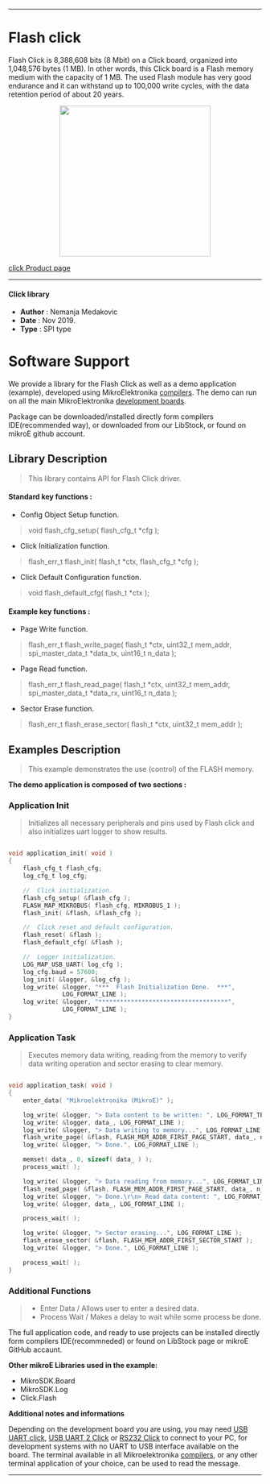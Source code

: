 

---
# Flash click

Flash Click is 8,388,608 bits (8 Mbit) on a Click board, organized into 1,048,576 bytes (1 MB).
In other words, this Click board is a Flash memory medium with the capacity of 1 MB.
The used Flash module has very good endurance and it can withstand up to 100,000 write cycles, with the data retention period of about 20 years.

<p align="center">
  <img src="https://download.mikroe.com/images/click_for_ide/flash_click.png" height=300px>
</p>

[click Product page](<https://www.mikroe.com/flash-click>)

---


#### Click library

- **Author**        : Nemanja Medakovic
- **Date**          : Nov 2019.
- **Type**          : SPI type


# Software Support

We provide a library for the Flash Click 
as well as a demo application (example), developed using MikroElektronika 
[compilers](https://shop.mikroe.com/compilers).
The demo can run on all the main MikroElektronika [development boards](https://shop.mikroe.com/development-boards).

Package can be downloaded/installed directly form compilers IDE(recommended way), or downloaded from our LibStock, or found on mikroE github account.

## Library Description

> This library contains API for Flash Click driver.

#### Standard key functions :

- Config Object Setup function.
> void flash_cfg_setup( flash_cfg_t *cfg );
 
- Click Initialization function.
> flash_err_t flash_init( flash_t *ctx, flash_cfg_t *cfg );

- Click Default Configuration function.
> void flash_default_cfg( flash_t *ctx );

#### Example key functions :

- Page Write function.
> flash_err_t flash_write_page( flash_t *ctx, uint32_t mem_addr, spi_master_data_t *data_tx, uint16_t n_data );
 
- Page Read function.
> flash_err_t flash_read_page( flash_t *ctx, uint32_t mem_addr, spi_master_data_t *data_rx, uint16_t n_data );

- Sector Erase function.
> flash_err_t flash_erase_sector( flash_t *ctx, uint32_t mem_addr );

## Examples Description

>
> This example demonstrates the use (control) of the FLASH memory.
>

**The demo application is composed of two sections :**

### Application Init

>
> Initializes all necessary peripherals and pins used by Flash click and also
> initializes uart logger to show results.
>

```c

void application_init( void )
{
    flash_cfg_t flash_cfg;
    log_cfg_t log_cfg;

    //  Click initialization.
    flash_cfg_setup( &flash_cfg );
    FLASH_MAP_MIKROBUS( flash_cfg, MIKROBUS_1 );
    flash_init( &flash, &flash_cfg );

    //  Click reset and default configuration.
    flash_reset( &flash );
    flash_default_cfg( &flash );

    //  Logger initialization.
    LOG_MAP_USB_UART( log_cfg );
    log_cfg.baud = 57600;
    log_init( &logger, &log_cfg );
    log_write( &logger, "***  Flash Initialization Done.  ***",
               LOG_FORMAT_LINE );
    log_write( &logger, "************************************",
               LOG_FORMAT_LINE );
}

```

### Application Task

>
> Executes memory data writing, reading from the memory to verify data writing
> operation and sector erasing to clear memory.
>

```c

void application_task( void )
{
    enter_data( "Mikroelektronika (MikroE)" );

    log_write( &logger, "> Data content to be written: ", LOG_FORMAT_TEXT );
    log_write( &logger, data_, LOG_FORMAT_LINE );
    log_write( &logger, "> Data writing to memory...", LOG_FORMAT_LINE );
    flash_write_page( &flash, FLASH_MEM_ADDR_FIRST_PAGE_START, data_, n_data );
    log_write( &logger, "> Done.", LOG_FORMAT_LINE );

    memset( data_, 0, sizeof( data_ ) );
    process_wait( );

    log_write( &logger, "> Data reading from memory...", LOG_FORMAT_LINE );
    flash_read_page( &flash, FLASH_MEM_ADDR_FIRST_PAGE_START, data_, n_data );
    log_write( &logger, "> Done.\r\n> Read data content: ", LOG_FORMAT_TEXT );
    log_write( &logger, data_, LOG_FORMAT_LINE );

    process_wait( );

    log_write( &logger, "> Sector erasing...", LOG_FORMAT_LINE );
    flash_erase_sector( &flash, FLASH_MEM_ADDR_FIRST_SECTOR_START );
    log_write( &logger, "> Done.", LOG_FORMAT_LINE );

    process_wait( );
}

```

### Additional Functions

>
> - Enter Data / Allows user to enter a desired data.
> - Process Wait / Makes a delay to wait while some process be done.
>

The full application code, and ready to use projects can be  installed directly form compilers IDE(recommneded) or found on LibStock page or mikroE GitHub accaunt.

**Other mikroE Libraries used in the example:**

- MikroSDK.Board
- MikroSDK.Log
- Click.Flash

**Additional notes and informations**

Depending on the development board you are using, you may need 
[USB UART click](https://shop.mikroe.com/usb-uart-click), 
[USB UART 2 Click](https://shop.mikroe.com/usb-uart-2-click) or 
[RS232 Click](https://shop.mikroe.com/rs232-click) to connect to your PC, for 
development systems with no UART to USB interface available on the board. The 
terminal available in all Mikroelektronika 
[compilers](https://shop.mikroe.com/compilers), or any other terminal application 
of your choice, can be used to read the message.



---
